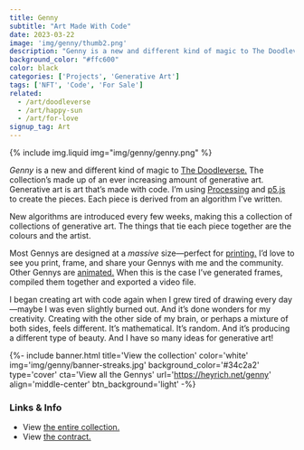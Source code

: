 ```yaml
---
title: Genny
subtitle: "Art Made With Code"
date: 2023-03-22
image: 'img/genny/thumb2.png'
description: "Genny is a new and different kind of magic to The Doodleverse. It’s a collection of art made with code—generative art."
background_color: "#ffc600"
color: black
categories: ['Projects', 'Generative Art']
tags: ['NFT', 'Code', 'For Sale']
related:
  - /art/doodleverse
  - /art/happy-sun
  - /art/for-love
signup_tag: Art
---
```

{% include img.liquid img="img/genny/genny.png" %}

*Genny* is a new and different kind of magic to [The Doodleverse.](/doodleverse) The collection’s made up of an ever increasing amount of generative art. Generative art is art that’s made with code. I’m using [Processing](https://processing.org/) and [p5.js](https://p5js.org/) to create the pieces. Each piece is derived from an algorithm I’ve written.

New algorithms are introduced every few weeks, making this a collection of collections of generative art. The things that tie each piece together are the colours and the artist.

Most Gennys are designed at a *massive* size—perfect for [printing.](https://joepegs.com/collections/avalanche/genny?attributes=%5B%7B%22traitType%22%3A%22Type%22%2C%22values%22%3A%5B%22Print%22%5D%7D%5D) I’d love to see you print, frame, and share your Gennys with me and the community. Other Gennys are [animated.](https://joepegs.com/collections/avalanche/genny?attributes=%5B%7B%22traitType%22%3A%22Type%22%2C%22values%22%3A%5B%22Animation%22%5D%7D%5D) When this is the case I’ve generated frames, compiled them together and exported a video file. 

I began creating art with code again when I grew tired of drawing every day—maybe I was even slightly burned out. And it’s done wonders for my creativity. Creating with the other side of my brain, or perhaps a mixture of both sides, feels different. It’s mathematical. It’s random. And it’s producing a different type of beauty. And I have so many ideas for generative art!

{%- include banner.html title='View the collection' color='white' img='img/genny/banner-streaks.jpg' background_color='#34c2a2' type='cover' cta='View all the Gennys' url='https://heyrich.net/genny' align='middle-center' btn_background='light' -%}

### Links & Info
- View [the entire collection.](https://heyrich.net/genny)
- View [the contract.](https://snowtrace.io/address/0x283B874BE3B97223c1EEf495e4d3eaca95677A35)